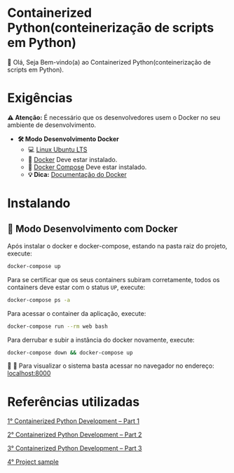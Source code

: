 # Containerized Python(conteinerização de scripts em Python)

👋 Olá, Seja Bem-vindo(a) ao Containerized Python(conteinerização de scripts em Python).

# Exigências

**:warning: Atenção:** É necessário que os desenvolvedores usem o Docker no seu ambiente de desenvolvimento.

- **🛠 Modo Desenvolvimento Docker**
    - :computer: [Linux Ubuntu LTS](https://ubuntu.com/download/desktop)
    - 🐳 [Docker](https://docs.docker.com/engine/installation/) Deve estar instalado.
    - 🐳 [Docker Compose](https://docs.docker.com/compose/) Deve estar instalado.
    - **💡 Dica:** [Documentação do Docker](https://docs.docker.com/)

# Instalando

## 🐳 Modo Desenvolvimento com Docker

Após instalar o docker e docker-compose, estando na pasta raiz do projeto, execute:

```sh
docker-compose up
```

Para se certificar que os seus containers subiram corretamente, todos os containers deve estar com o status `UP`, execute:

```sh
docker-compose ps -a
```

Para acessar o container da aplicação, execute:

```sh
docker-compose run --rm web bash
```

Para derrubar e subir a instância do docker novamente, execute:

```sh
docker-compose down && docker-compose up
```

🚀 :clap: Para visualizar o sistema basta acessar no navegador no endereço: [localhost:8000](localhost:8000)

# Referências utilizadas

[1° Containerized Python Development – Part 1](https://www.docker.com/blog/containerized-python-development-part-1//) 

[2° Containerized Python Development – Part 2](https://www.docker.com/blog/containerized-python-development-part-2/) 

[3° Containerized Python Development – Part 3](https://www.docker.com/blog/containerized-python-development-part-3/) 

[4° Project sample](https://github.com/aiordache/demos/tree/master/dockercon2020-demo)    